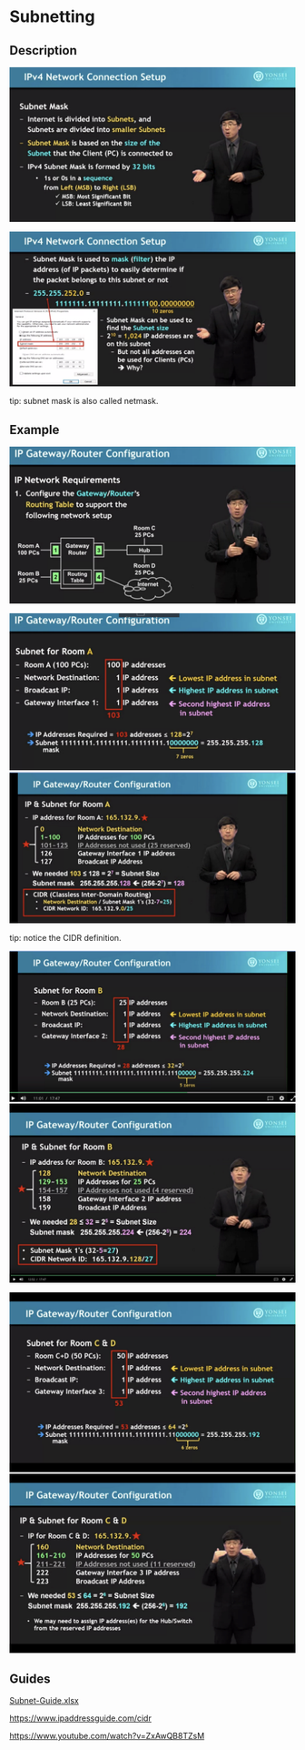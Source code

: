 # Subnetting

## Description

![90aa5a498af05c297e4094663be27963.png](../../../_resources/90aa5a498af05c297e4094663be27963.png)

![28545cc89ab11592ba7b9315fd1f5d24.png](../../../_resources/28545cc89ab11592ba7b9315fd1f5d24.png)

tip: subnet mask is also called netmask.

## Example

![475fbd939e90f52c1d0da017f910bc9f.png](../../../_resources/475fbd939e90f52c1d0da017f910bc9f.png)

![8d1324abc7e0f1dfca21d94ab39e4bbb.png](../../../_resources/8d1324abc7e0f1dfca21d94ab39e4bbb.png)
![a43494831c82d8884a86585fca3d26c6.png](../../../_resources/a43494831c82d8884a86585fca3d26c6.png)

tip: notice the CIDR definition.

![c52cf0f33d9d34eff589a340f1032087.png](../../../_resources/c52cf0f33d9d34eff589a340f1032087.png)
![4f9dc40efbb1933496a564d3d0fe06ed.png](../../../_resources/4f9dc40efbb1933496a564d3d0fe06ed.png)

![6f3982f44f0e4bd3b05e5ee824f0f4b4.png](../../../_resources/6f3982f44f0e4bd3b05e5ee824f0f4b4.png)
![1003d9fe13e3a7a39c705e54b55c20be.png](../../../_resources/1003d9fe13e3a7a39c705e54b55c20be.png)

## Guides

[Subnet-Guide.xlsx](../../../_resources/Subnet-Guide.xlsx)

<https://www.ipaddressguide.com/cidr>

<https://www.youtube.com/watch?v=ZxAwQB8TZsM>
